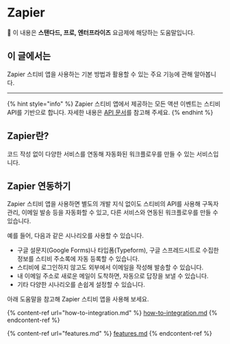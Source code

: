 # Zapier

💬 이 내용은 **스탠다드, 프로, 엔터프라이즈** 요금제에 해당하는 도움말입니다.

## 이 글에서는

Zapier 스티비 앱을 사용하는 기본 방법과 활용할 수 있는 주요 기능에 관해 알아봅니다.

***

{% hint style="info" %}
Zapier 스티비 앱에서 제공하는 모든 액션 이벤트는 스티비 API를 기반으로 합니다. 자세한 내용은 [API 문서](https://developers.stibee.com/)를 참고해 주세요.
{% endhint %}

## Zapier란?

코드 작성 없이 다양한 서비스를 연동해 자동화된 워크플로우를 만들 수 있는 서비스입니다.



## Zapier 연동하기

Zapier 스티비 앱을 사용하면 별도의 개발 지식 없이도 스티비의 API를 사용해 구독자 관리, 이메일 발송 등을 자동화할 수 있고, 다른 서비스와 연동된 워크플로우를 만들 수 있습니다.

예를 들어, 다음과 같은 시나리오를 사용할 수 있습니다.

* 구글 설문지(Google Forms)나 타입폼(Typeform), 구글 스프레드시트로 수집한 정보를 스티비 주소록에 자동 등록할 수 있습니다.
* 스티비에 로그인하지 않고도 외부에서 이메일을 작성해 발송할 수 있습니다.
* 내 이메일 주소로 새로운 메일이 도착하면, 자동으로 답장을 보낼 수 있습니다.
* 기타 다양한 시나리오를 손쉽게 설정할 수 있습니다.



아래 도움말을 참고해 Zapier 스티비 앱을 사용해 보세요.

{% content-ref url="how-to-integration.md" %}
[how-to-integration.md](how-to-integration.md)
{% endcontent-ref %}

{% content-ref url="features.md" %}
[features.md](features.md)
{% endcontent-ref %}
